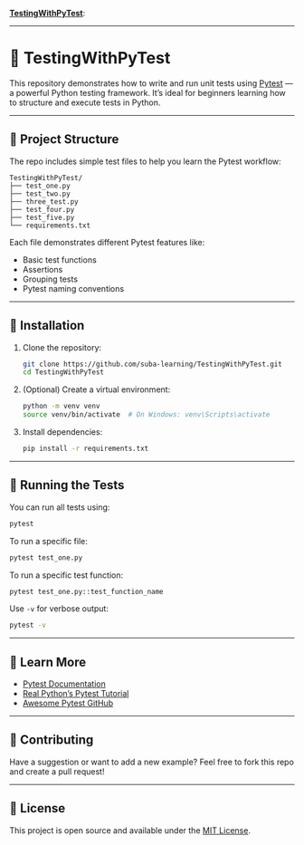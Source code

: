**[TestingWithPyTest](https://github.com/suba-learning/TestingWithPyTest)**:

---

# 🧪 TestingWithPyTest

This repository demonstrates how to write and run unit tests using [Pytest](https://docs.pytest.org/en/stable/) — a powerful Python testing framework. It’s ideal for beginners learning how to structure and execute tests in Python.

---

## 📂 Project Structure

The repo includes simple test files to help you learn the Pytest workflow:

```
TestingWithPyTest/
├── test_one.py
├── test_two.py
├── three_test.py
├── test_four.py
├── test_five.py
└── requirements.txt
```

Each file demonstrates different Pytest features like:
- Basic test functions
- Assertions
- Grouping tests
- Pytest naming conventions

---

## 🔧 Installation

1. Clone the repository:
   ```bash
   git clone https://github.com/suba-learning/TestingWithPyTest.git
   cd TestingWithPyTest
   ```

2. (Optional) Create a virtual environment:
   ```bash
   python -m venv venv
   source venv/bin/activate  # On Windows: venv\Scripts\activate
   ```

3. Install dependencies:
   ```bash
   pip install -r requirements.txt
   ```

---

## 🚀 Running the Tests

You can run all tests using:

```bash
pytest
```

To run a specific file:

```bash
pytest test_one.py
```

To run a specific test function:

```bash
pytest test_one.py::test_function_name
```

Use `-v` for verbose output:

```bash
pytest -v
```

---

## 📘 Learn More

- [Pytest Documentation](https://docs.pytest.org/en/stable/)
- [Real Python’s Pytest Tutorial](https://realpython.com/pytest-python-testing/)
- [Awesome Pytest GitHub](https://github.com/augustogoulart/awesome-pytest)

---

## 🤝 Contributing

Have a suggestion or want to add a new example? Feel free to fork this repo and create a pull request!

---

## 📄 License

This project is open source and available under the [MIT License](LICENSE).

```
